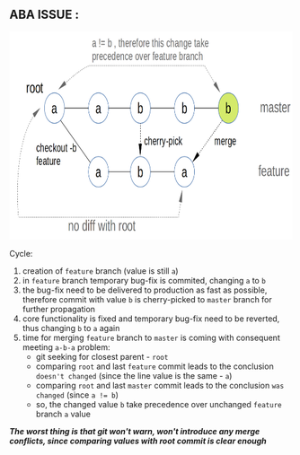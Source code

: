 ## ABA ISSUE :

<img src="assets/aba_issue.png" height="370px" width="770px">

Cycle:
1. creation of `feature` branch (value is still `a`)
2. in `feature` branch temporary bug-fix is commited, changing `a` to `b`
3. the bug-fix need to be delivered to production as fast as possible, 
   therefore commit with value `b` is cherry-picked to `master` branch for further propagation
4. core functionality is fixed and temporary bug-fix need to be reverted, thus changing `b` to `a` again
5. time for merging `feature` branch to `master` is coming with consequent meeting `a-b-a` problem:
    * git seeking for closest parent - `root`
    * comparing `root` and last `feature` commit leads to the conclusion `doesn't changed` (since the line value is the same - `a`)
    * comparing `root` and last `master` commit leads to the conclusion `was changed` (since `a != b`)
    * so, the changed value `b` take precedence over unchanged `feature` branch `a` value

***The worst thing is that git won't warn, won't introduce any merge conflicts, since comparing values with root commit is clear enough***
